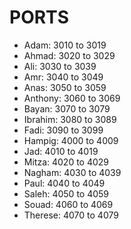 # PORTS

- Adam: 3010 to 3019
- Ahmad: 3020 to 3029
- Ali: 3030 to 3039
- Amr: 3040 to 3049
- Anas: 3050 to 3059
- Anthony: 3060 to 3069
- Bayan: 3070 to 3079
- Ibrahim: 3080 to 3089
- Fadi: 3090 to 3099
- Hampig: 4000 to 4009
- Jad: 4010 to 4019
- Mitza: 4020 to 4029
- Nagham: 4030 to 4039
- Paul: 4040 to 4049
- Saleh: 4050 to 4059
- Souad: 4060 to 4069
- Therese: 4070 to 4079
